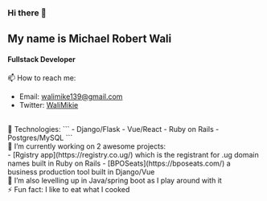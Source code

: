 ### Hi there 👋
## My name is Michael Robert Wali 
#### Fullstack Developer<br>
📫 How to reach me:
- Email: walimike139@gmail.com
- Twitter: [WaliMikie](https://twitter.com/WaliMikie)
<br>
💬 Technologies:
```
    - Django/Flask
    - Vue/React
    - Ruby on Rails
    - Postgres/MySQL
```
<br>
🔭 I’m currently working on 2 awesome projects:<br>
    - [Rgistry app](https://registry.co.ug/) which is the registrant for .ug domain names built in Ruby on Rails
    - [BPOSeats](https://bposeats.com/) a business production tool built in Django/Vue
<br>
🌱 I’m also levelling up in Java/spring boot as I play around with it
<br>
⚡ Fun fact: I like to eat what I cooked

